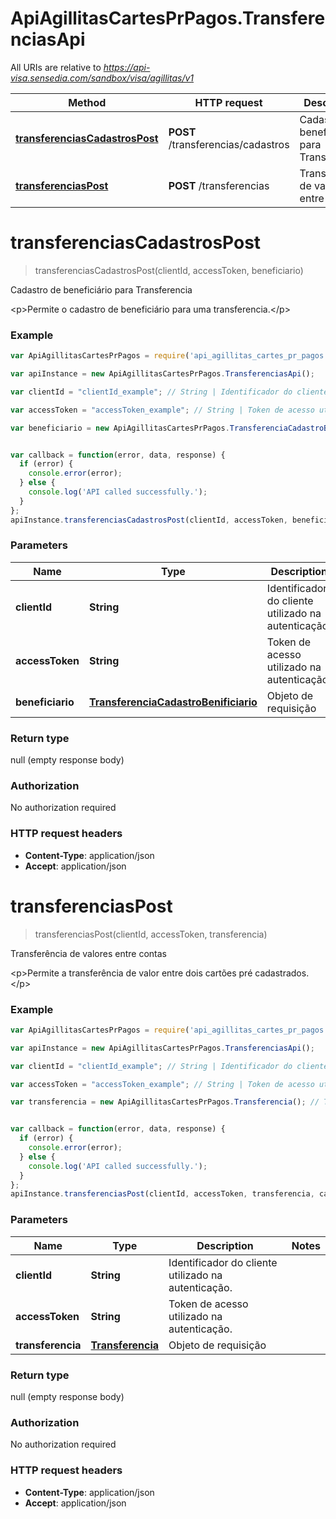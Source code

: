 # ApiAgillitasCartesPrPagos.TransferenciasApi

All URIs are relative to *https://api-visa.sensedia.com/sandbox/visa/agillitas/v1*

Method | HTTP request | Description
------------- | ------------- | -------------
[**transferenciasCadastrosPost**](TransferenciasApi.md#transferenciasCadastrosPost) | **POST** /transferencias/cadastros | Cadastro de beneficiário para Transferencia
[**transferenciasPost**](TransferenciasApi.md#transferenciasPost) | **POST** /transferencias | Transferência de valores entre contas


<a name="transferenciasCadastrosPost"></a>
# **transferenciasCadastrosPost**
> transferenciasCadastrosPost(clientId, accessToken, beneficiario)

Cadastro de beneficiário para Transferencia

&lt;p&gt;Permite o cadastro de beneficiário para uma transferencia.&lt;/p&gt;

### Example
```javascript
var ApiAgillitasCartesPrPagos = require('api_agillitas_cartes_pr_pagos');

var apiInstance = new ApiAgillitasCartesPrPagos.TransferenciasApi();

var clientId = "clientId_example"; // String | Identificador do cliente utilizado na autenticação.

var accessToken = "accessToken_example"; // String | Token de acesso utilizado na autenticação.

var beneficiario = new ApiAgillitasCartesPrPagos.TransferenciaCadastroBenificiario(); // TransferenciaCadastroBenificiario | Objeto de requisição


var callback = function(error, data, response) {
  if (error) {
    console.error(error);
  } else {
    console.log('API called successfully.');
  }
};
apiInstance.transferenciasCadastrosPost(clientId, accessToken, beneficiario, callback);
```

### Parameters

Name | Type | Description  | Notes
------------- | ------------- | ------------- | -------------
 **clientId** | **String**| Identificador do cliente utilizado na autenticação. | 
 **accessToken** | **String**| Token de acesso utilizado na autenticação. | 
 **beneficiario** | [**TransferenciaCadastroBenificiario**](TransferenciaCadastroBenificiario.md)| Objeto de requisição | 

### Return type

null (empty response body)

### Authorization

No authorization required

### HTTP request headers

 - **Content-Type**: application/json
 - **Accept**: application/json

<a name="transferenciasPost"></a>
# **transferenciasPost**
> transferenciasPost(clientId, accessToken, transferencia)

Transferência de valores entre contas

&lt;p&gt;Permite a transferência de valor entre dois cartões pré cadastrados.&lt;/p&gt;

### Example
```javascript
var ApiAgillitasCartesPrPagos = require('api_agillitas_cartes_pr_pagos');

var apiInstance = new ApiAgillitasCartesPrPagos.TransferenciasApi();

var clientId = "clientId_example"; // String | Identificador do cliente utilizado na autenticação.

var accessToken = "accessToken_example"; // String | Token de acesso utilizado na autenticação.

var transferencia = new ApiAgillitasCartesPrPagos.Transferencia(); // Transferencia | Objeto de requisição


var callback = function(error, data, response) {
  if (error) {
    console.error(error);
  } else {
    console.log('API called successfully.');
  }
};
apiInstance.transferenciasPost(clientId, accessToken, transferencia, callback);
```

### Parameters

Name | Type | Description  | Notes
------------- | ------------- | ------------- | -------------
 **clientId** | **String**| Identificador do cliente utilizado na autenticação. | 
 **accessToken** | **String**| Token de acesso utilizado na autenticação. | 
 **transferencia** | [**Transferencia**](Transferencia.md)| Objeto de requisição | 

### Return type

null (empty response body)

### Authorization

No authorization required

### HTTP request headers

 - **Content-Type**: application/json
 - **Accept**: application/json

